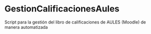 # GestionCalificacionesAules
Script para la gestión del libro de calificaciones de AULES (Moodle) de manera automatizada
